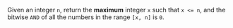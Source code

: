 Given an integer `n`, return the **maximum** integer `x` such that `x <= n`, and the bitwise `AND` of all the numbers in the range `[x, n]` is `0`.